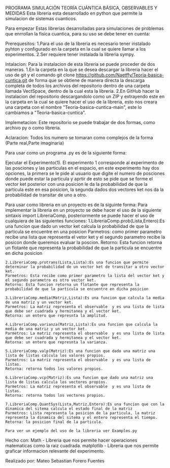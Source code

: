 PROGRAMA SIMULACIÓN TEORÍA CUÁNTICA BÁSICA, OBSERVABLES Y MEDIDAS
Esta libreria esta desarrollado en python que permite la simulacion de sistemas cuanticos.

Para empezar
Estas librerias desarrolladas para simulaciones de problemas que enrrollan la fisica cuantica, para su uso se debe tener en cuenta:

Prerequesitos:
1.Para el uso de la libreria es necesario tener instalado pyhton y configurado en la carpeta en la cual se quiere llamar a los experimentos.
2.Ser requiere tener instalada la libreria sympy.


Intalacion:
Para la instalacion de esta libreria se puede proceder de dos maneras.
    1.En la carpeta en la que se desea descargar la libreria hacer el uso de git y el comando git clone https://github.com/Naetffy/Teoria-basica-cuntica.git de forma que se obtiene de manera directa la descarga completa de todos los archivos del repositorio dentro de una carpeta llamada VectSpace, dentro de la cual esta la libreria.
    2.En GitHub hacer la instalacion del repositorio descargandolo como un ZIP y extrayendo este en la carpeta en la cual se quiere hacer el uso de la libreria, esto nos creara una carpeta con el nombre "Teoria-basica-cuntica-main", este lo cambiamos a "Teoria-basica-cuntica".

Implemetacion:
Este repositorio se puede trabajar de dos formas, como archivo py o como libreria.

Aclaracion: Todos los numero se tomaran como complejos de la forma (Parte real,Parte imaginaria)

Para usar como un programa .py es de la siguiente forma:

Ejecutar el Experimento(1).
El experimento 1 corresponde al experimento de las posciones y las particulas en el espacio, en este experimento hay dos opciones, la primera se le pide al usuario que digite el numero de posciones donde puede estar la particula y aprtir de esto se pide que se forme el vector ket posterior con una posicion le da la probabilidad de que la particula este en esa posicion, la segunda dados dos vectores ket nos da la probabilidad de transitar de uno  a otro.


Para usar como libreria en un proyecto es de la siguinte forma:
Para implementar la libreria en un proyecto se debe hacer el uso de la siguiente sintaxis import LibreriaComp, posteriormente se puede hacer el uso de cualquiera de las siguientes funciones:
    1.LibreriaComp.prob(Lista,Entero):Es una funcion que dado un vector ket calcula la probabilidad de que la particula se encuentre en una posicion
    Parmetros: como primer parametro recibe una lista que representa el vetor ket y el segundo parametro recibe la posicon donde queremos evaluar la poscion.
    Retorno: Esta funcion retorna un flotante que representa la probabilidad de que la particula se encuentre en dicha posicion

    2.LibreriaComp.protrans(Lista,Lista):Es una funcion que permite determinar la probabilidad de un vector ket de transitar a otro vector ket.
    Parmetros: Esta recibe como primer parametro la lista del vector ket y el segundo parametro es otro vector ket.
    Retorno: Esta funcion retorna un flotante que representa la probabilidad de que la particula se encuentre en dicha posicion

    3.LibreriaComp.media(Matriz,Lista):Es una funcion que calcula la media de una matriz y un vector ket.
    Parmetros: La matriz representa el observable  y es una lista de lista que debe ser cuadrada y hermitanea y el vector ket.
    Retorna: un entero que represnta la amplitud.
    
    4.LibreriaComp.varianza(Matriz,Lista):Es una funcion que calcula la media de una matriz y un vector ket.
    Parmetros: La matriz representa el observable  y es una lista de lista que debe ser cuadrada y hermitanea y el vector ket.
    Retorna: un entero que represnta la varianza.

    5.LibreriaComp.valp(Matriz):Es una funcion que dado una matriz una lista de listas calcula los valores propios.
    Parmetros: La matriz representa el observable  y es una lista de listas.
    Retorna: retorna todos los valores propios.

    6.LibreriaComp.vcp(Matriz):Es una funcion que dado una matriz una lista de listas calcula los vectores propios.
    Parmetros: La matriz representa el observable  y es una lista de listas.
    Retorna: retorna todos los vectores propios.
    
    7.LibreriaComp.QuantSys(Lista,Matriz,Entero):Es una funcion que con la dinamica del sitema calcula el estado final de la matriz
    Parmetros: Lista representa la posicion de la particula, la matriz representa la dinamica del sitema y el entero representa el tiempo.
    Retorna: la posicion final de la particula.
    
    Para ver un ejemplo del uso de la libreria ver Examples.py
Hecho con:
Math - Libreria que nos permite hacer operaciones matematicas como la raiz cuadrada.
matplotlib - Libreria que nos permite graficar informacion relevante del experimento.

Realizado por:
Mateo Sebastian Forero Fuentes
